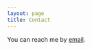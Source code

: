 ```yaml
---
layout: page
title: Contact
---
```


You can reach me by [email](mailto:david.kraemer@stonybrook.edu).
